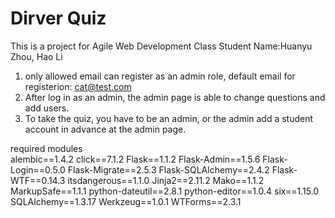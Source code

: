 # Dirver Quiz
This is a project for Agile Web Development Class
Student Name:Huanyu Zhou, Hao Li

1. only allowed email can register as an admin role, default email for registerion: cat@test.com
2. After log in as an admin, the admin page is able to change questions and add users.
3. To take the quiz, you have to be an admin, or the admin add a student account in advance at the admin page.

required modules  
alembic==1.4.2
click==7.1.2
Flask==1.1.2
Flask-Admin==1.5.6
Flask-Login==0.5.0
Flask-Migrate==2.5.3
Flask-SQLAlchemy==2.4.2
Flask-WTF==0.14.3
itsdangerous==1.1.0
Jinja2==2.11.2
Mako==1.1.2
MarkupSafe==1.1.1
python-dateutil==2.8.1
python-editor==1.0.4
six==1.15.0
SQLAlchemy==1.3.17
Werkzeug==1.0.1
WTForms==2.3.1

